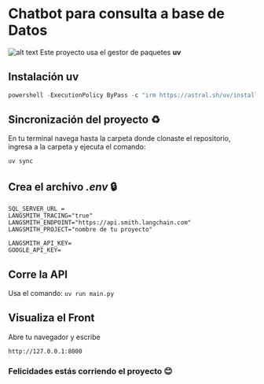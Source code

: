 # Chatbot para consulta a base de Datos
![alt text](image.png)
Este proyecto usa el gestor de paquetes **uv**

## Instalación **uv**
```PowerShell
powershell -ExecutionPolicy ByPass -c "irm https://astral.sh/uv/install.ps1 | iex"
```

## Sincronización del proyecto ♻️
En tu terminal navega hasta la carpeta donde clonaste el repositorio, ingresa a la carpeta y ejecuta el comando:
```PowerShell
uv sync
```

## Crea el archivo *.env* 🔒
```env
SQL_SERVER_URL =
LANGSMITH_TRACING="true"
LANGSMITH_ENDPOINT="https://api.smith.langchain.com"
LANGSMITH_PROJECT="nombre de tu proyecto"

LANGSMITH_API_KEY=
GOOGLE_API_KEY=
```

## Corre la API
Usa el comando: `uv run main.py`

## Visualiza el Front
Abre tu navegador y escribe
```url
http://127.0.0.1:8000
```

### Felicidades estás corriendo el proyecto 😊